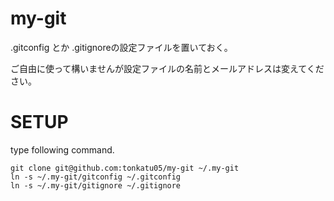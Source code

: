# my-git
.gitconfig とか .gitignoreの設定ファイルを置いておく。

ご自由に使って構いませんが設定ファイルの名前とメールアドレスは変えてください。

# SETUP

type following command.

```
git clone git@github.com:tonkatu05/my-git ~/.my-git
ln -s ~/.my-git/gitconfig ~/.gitconfig
ln -s ~/.my-git/gitignore ~/.gitignore
```
